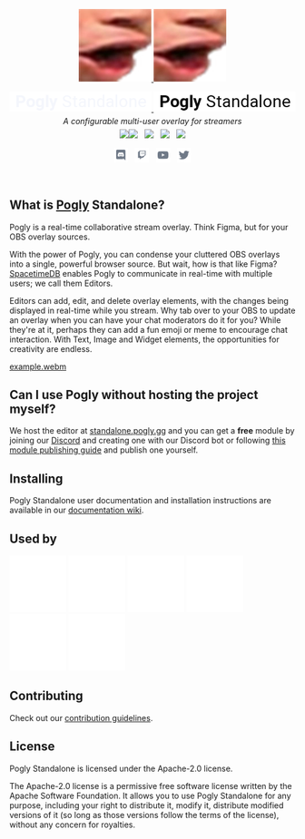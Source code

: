 <p align="center">
    <a href="https://pogly.gg#gh-dark-mode-only" target="_blank">
	<img width="128" src="./images/dark/Pog.png" alt="Pogly Logo">
    </a>
    <a href="https://pogly.gg#gh-light-mode-only" target="_blank">
	<img width="128" src="./images/light/Pog.png" alt="Pogly Logo">
    </a>
</p>
<p align="center">
    <a href="https://pogly.gg#gh-dark-mode-only" target="_blank">
        <img width="250" src="./images/dark/pogly-text.png" alt="Pogly">
    </a>
    <a href="https://pogly.gg#gh-light-mode-only" target="_blank">
        <img width="250" src="./images/light/pogly-text.png" alt="Pogly">
    </a>
    <p style="font-style: italic;line-height: 0" align="center">
        A configurable multi-user overlay for streamers
    </p>
</p>

<p align="center">
    <a href="https://github.com/microsoft/TypeScript"><img src="https://img.shields.io/badge/built_with-TypeScript-2F74C0.svg?style=flat-square"><img src="https://img.shields.io/badge/CSharp-6C287D.svg?style=flat-square" /></a>
    &nbsp;
    <a href="https://github.com/clockworklabs/spacetimedb"><img src="https://img.shields.io/badge/powered_by-SpacetimeDB-000000.svg?style=flat-square" /></a>
    &nbsp;
	<img src="https://img.shields.io/badge/version-v0.1.2_beta-9f9f9f.svg?style=flat-square" />
    &nbsp;
    <a href="https://github.com/PoglyApp/pogly-standalone/blob/master/LICENSE"><img src="https://img.shields.io/badge/license-Apache%202.0-50C878.svg?style=flat-square" /></a>
</p>

<p align="center">
    <a href="https://discord.gg/CXCj2TGS6b"><img height="25" src="./images/social/discord.svg" alt="Discord" /></a>
    &nbsp;
    <a href="https://www.twitch.tv/poglygg"><img height="25" src="./images/social/twitch.svg" alt="Twitch" /></a>
    &nbsp;
    <a href="https://www.youtube.com/@PoglyApp"><img height="25" src="./images/social/youtube.svg" alt="YouTube" /></a>
    &nbsp;
    <a href="https://x.com/PoglyApp"><img height="25" src="./images/social/twitter.svg" alt="Twitter" /></a>
</p>

<br>

## What is [Pogly](https://pogly.gg) Standalone?

Pogly is a real-time collaborative stream overlay. Think Figma, but for your OBS overlay sources. 

With the power of Pogly, you can condense your cluttered OBS overlays into a single, powerful browser source. But wait, how is that like Figma? [SpacetimeDB](https://spacetimedb.com) enables Pogly to communicate in real-time with multiple users; we call them Editors.

Editors can add, edit, and delete overlay elements, with the changes being displayed in real-time while you stream. Why tab over to your OBS to update an overlay when you can have your chat moderators do it for you? While they're at it, perhaps they can add a fun emoji or meme to encourage chat interaction. With Text, Image and Widget elements, the opportunities for creativity are endless.

[example.webm](https://github.com/PoglyApp/pogly-standalone/assets/36650721/7eb57196-bf56-4fa1-979f-36eb5c0746e9)

## Can I use Pogly without hosting the project myself?
We host the editor at [standalone.pogly.gg](https://standalone.pogly.gg/) and you can get a **free** module by joining our [Discord](https://discord.gg/uPQsBaVdB7) and creating one with our Discord bot or following [this module publishing guide](https://github.com/PoglyApp/pogly-documentation/blob/main/install/moduleSetup.md) and publish one yourself.
 
## Installing

Pogly Standalone user documentation and installation instructions are available in our [documentation wiki](https://github.com/PoglyApp/pogly-documentation/blob/main/index.md). 

## Used by
<a href="https://www.twitch.tv/graycen" rel="noreferrer" target="_blank" title="Graycen"><img src="./images/streamers/graycen.svg" /></a>
<a href="https://www.twitch.tv/siormax" rel="noreferrer" target="_blank" title="Siormax"><img src="./images/streamers/siormax.svg" /></a>
<a href="https://www.twitch.tv/brain" rel="noreferrer" target="_blank" title="Brain"><img src="./images/streamers/brain.svg" /></a>
<a href="https://www.twitch.tv/ashlynn" rel="noreferrer" target="_blank" title="Ashlynn"><img src="./images/streamers/ashlynn.svg" /></a>
<a href="https://www.twitch.tv/ssaab" rel="noreferrer" target="_blank" title="Ssaab"><img src="./images/streamers/ssaab.svg" /></a>
<a href="https://www.twitch.tv/justagameoverscreen" rel="noreferrer" target="_blank" title="JustAGameOverScreen"><img src="./images/streamers/justagameoverscreen.svg" /></a>

## Contributing
Check out our [contribution guidelines](https://github.com/PoglyApp/pogly-standalone/blob/main/CONTRIBUTING.md).

## License

Pogly Standalone is licensed under the Apache-2.0 license.

The Apache-2.0 license is a permissive free software license written by the Apache Software Foundation. It allows you to use Pogly Standalone for any purpose, including your right to distribute it, modify it, distribute modified versions of it (so long as those versions follow the terms of the license), without any concern for royalties.
